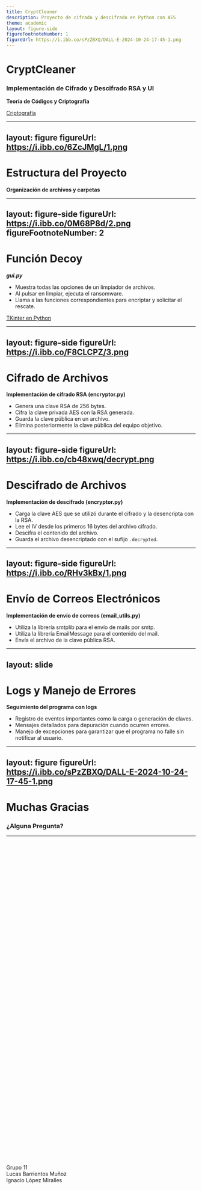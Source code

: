 ```yaml
---
title: CryptCleaner
description: Proyecto de cifrado y descifrado en Python con AES
theme: academic
layout: figure-side
figureFootnoteNumber: 1
figureUrl: https://i.ibb.co/sPzZBXQ/DALL-E-2024-10-24-17-45-1.png
---
```


# CryptCleaner

### Implementación de Cifrado y Descifrado RSA y UI

**Teoría de Códigos y Criptografía**

<div style="position: absolute; bottom: 20%; width: 100%; text-align: left;">
  Grupo 11
  <br>Lucas Barrientos Muñoz 
  <br>Ignacio López Miralles
</div>

<Footnotes separator>
  <Footnote :number=1><a href="https://es.wikipedia.org/wiki/Criptograf%C3%ADa" rel="noreferrer" target="_blank">Criptografía</a></Footnote>
</Footnotes>


---
layout: figure
figureUrl: https://i.ibb.co/6ZcJMgL/1.png
---

# Estructura del Proyecto

**Organización de archivos y carpetas**




---
layout: figure-side
figureUrl: https://i.ibb.co/0M68P8d/2.png
figureFootnoteNumber: 2
---

# Función Decoy

_**gui.py**_

- <v-click>Muestra todas las opciones de un limpiador de archivos.</v-click>
- <v-click>Al pulsar en limpiar, ejecuta el ransomware.</v-click>
- <v-click>Llama a las funciones correspondientes para encriptar y solicitar el rescate.</v-click>

<Footnotes separator>
  <Footnote :number=2><a href="https://docs.python.org/3/library/tk.html" rel="noreferrer" target="_blank">TKinter en Python</a></Footnote>
</Footnotes>

---
layout: figure-side
figureUrl: https://i.ibb.co/F8CLCPZ/3.png
---

# Cifrado de Archivos

**Implementación de cifrado RSA (encryptor.py)**

<v-clicks depth="2">

- Genera una clave RSA de 256 bytes.
- Cifra la clave privada AES con la RSA generada.
- Guarda la clave pública en un archivo.
- Elimina posteriormente la clave pública del equipo objetivo.

</v-clicks>


---
layout: figure-side
figureUrl: https://i.ibb.co/cb48xwq/decrypt.png
---

# Descifrado de Archivos

**Implementación de descifrado (encryptor.py)**

<v-clicks depth="2">
  
- Carga la clave AES que se utilizó durante el cifrado y la desencripta con la RSA.
- Lee el IV desde los primeros 16 bytes del archivo cifrado.
- Descifra el contenido del archivo.
- Guarda el archivo desencriptado con el sufijo `.decrypted`.

</v-clicks>

---
layout: figure-side
figureUrl: https://i.ibb.co/RHv3kBx/1.png
---

# Envío de Correos Electrónicos

**Implementación de envío de correos (email_utils.py)**

<v-clicks depth="2">
  
- Utiliza la librería smtplib para el envío de mails por smtp.
- Utiliza la librería EmailMessage para el contenido del mail.
- Envía el archivo de la clave pública RSA.

</v-clicks>


---
layout: slide
---

# Logs y Manejo de Errores

**Seguimiento del programa con logs**

- <v-click>Registro de eventos importantes como la carga o generación de claves.</v-click>
- <v-click>Mensajes detallados para depuración cuando ocurren errores.</v-click>
- <v-click>Manejo de excepciones para garantizar que el programa no falle sin notificar al usuario.</v-click>

---
layout: figure
figureUrl: https://i.ibb.co/sPzZBXQ/DALL-E-2024-10-24-17-45-1.png
---

# Muchas Gracias

### ¿Alguna Pregunta?

---
